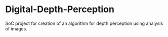# Digital-Depth-Perception
SoC project for creation of an algorithm for depth perception using analysis of images.

